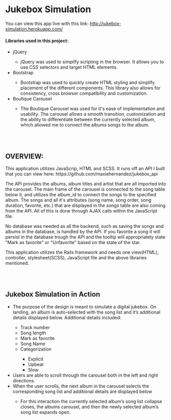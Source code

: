 # Jukebox Simulation

You can view this app live with this link: http://jukebox-simulation.herokuapp.com/
<br>

<h4> Libraries used in this project: </h4>
<ul>
  <li>jQuery</li>
    <ul>
      <li>jQuery was used to simplify scripting in the browser. It allows you to use CSS selectors and target HTML elements.</li>
    </ul>
  <li>Bootstrap</li>
    <ul>
      <li>Bootstrap was used to quickly create HTML styling and simplify placement of the different components. This library also allows for consistency, cross browser compatibility and customization.</li>
    </ul>
  <li>Boutique Carousel</li>
    <ul>
      <li>The Boutique Carousel was used for it's ease of implementation and usability. The carousel allows a smooth transition, customization and the ability to differentiate between the currently selected album, which allowed me to connect the albums songs to the album. </li>
    </ul>
</ul>


<br><br>


<h2> OVERVIEW: </h2>
<p>
This application utilizes JavaScrip, HTML and SCSS. It runs off an API I built that you can view here: https://github.com/maxiehernandez/jukebox_api  
</p>

<p>
The API provides the albums, album titles and artist that are all imported into the carousel. The main frame of the carousel is connected to the song table below it, and utilizes the album_id to connect the songs to the specified album. The songs and all it's attributes (song name, song order, song duration, favorite, etc.) that are displayed in the songs table are also coming from the API. All of this is done through AJAX calls within the JavaScript file. 
</p>

<p>
No database was needed as all the backend, such as saving the songs and albums in the database, is handled by the API. If you favorite a song it will persist in the database trough the API and the tooltip will appropriately state "Mark as favorite" or "Unfavorite" based on the state of the star.
</p>

<p>
This application utilizes the Rails framework and needs one view(HTML), controller, stylesheet(SCSS), JavaScript file and the above libraries mentioned.
</p>

<br><br>


<h2>Jukebox Simulation in Action</h2>
<ul>
  <li>The purpose of the design is meant to simulate a digital jukebox. On landing, an album is auto-selected with the song list and it’s additional details displayed below. Additional details included:</li>
  <ul>
    <li>Track number</li>
    <li>Song length</li>
    <li>Mark as favorite</li>
    <li>Song Name</li>
    <li>Categorization</li>
      <ul>
        <li>Explicit</li>
        <li>Upbeat</li>
        <li>Slow</li>
      </ul>
  </ul>

  <li>Users are able to scroll through the carousel both in the left and right directions.</li>

  <li>When the user scrolls, the next album in the carousel selects the corresponding song list and additional details are displayed below </li>
    <ul>
      <li>For this interaction the currently selected album’s song list collapse closes, the albums carousel, and then the newly selected album’s song list expands open. </li>
    </ul>
</ul>

<br><br>
